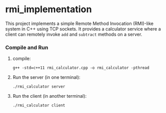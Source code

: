 # rmi_implementation
This project implements a simple Remote Method Invocation (RMI)-like system in C++ using TCP sockets. It provides a calculator service where a client can remotely invoke `add` and `subtract` methods on a server.

### Compile and Run 
1. compile:
   
   `g++ -std=c++11 rmi_calculator.cpp -o rmi_calculator -pthread`

2. Run the server (in one terminal):

   `./rmi_calculator server`

3. Run the client (in another terminal):

   `./rmi_calculator client`
